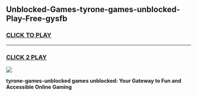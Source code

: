
## Unblocked-Games-tyrone-games-unblocked-Play-Free-gysfb
<h3>
<a href="https://premium76.site?title=tyrone-games-unblocked&ref=23A">CLICK TO PLAY</a></h3>
<hr>

<h3>
<a href="https://premium76.site?title=tyrone-games-unblocked&ref=23A">CLICK 2 PLAY</a>
  
</h3>

<a href="https://premium76.site?title=tyrone-games-unblocked&ref=23A"><img src="https://clearcache.store/games.png"></a>


**tyrone-games-unblocked games unblocked: Your Gateway to Fun and Accessible Online Gaming**
